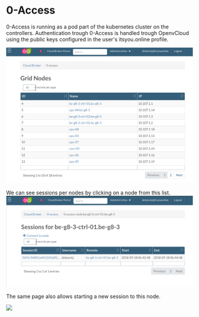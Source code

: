 # 0-Access

0-Access is running as a pod part of the kubernetes cluster on the controllers.
Authentication trough 0-Access is handled trough OpenvCloud using the public keys configured in the user's itsyou.online profile.

![](0access-nodes.png)


We can see sessions per nodes by clicking on a node from this list.
![](0access-node.png)

The same page also allows starting a new session to this node.

![](0access-console.png)